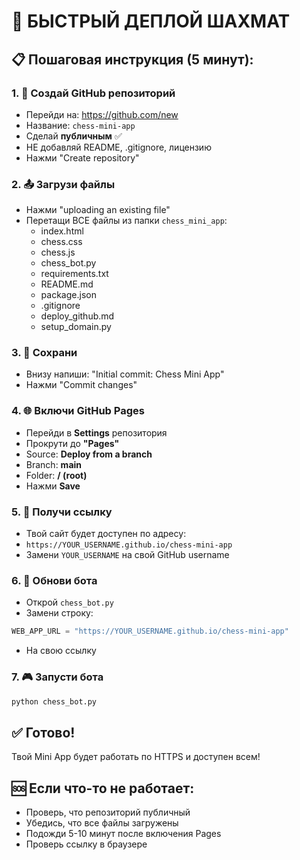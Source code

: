 # 🚀 БЫСТРЫЙ ДЕПЛОЙ ШАХМАТ

## 📋 Пошаговая инструкция (5 минут):

### 1. 📁 Создай GitHub репозиторий
- Перейди на: https://github.com/new
- Название: `chess-mini-app`
- Сделай **публичным** ✅
- НЕ добавляй README, .gitignore, лицензию
- Нажми "Create repository"

### 2. 📤 Загрузи файлы
- Нажми "uploading an existing file"
- Перетащи ВСЕ файлы из папки `chess_mini_app`:
  - index.html
  - chess.css
  - chess.js
  - chess_bot.py
  - requirements.txt
  - README.md
  - package.json
  - .gitignore
  - deploy_github.md
  - setup_domain.py

### 3. 💾 Сохрани
- Внизу напиши: "Initial commit: Chess Mini App"
- Нажми "Commit changes"

### 4. 🌐 Включи GitHub Pages
- Перейди в **Settings** репозитория
- Прокрути до **"Pages"**
- Source: **Deploy from a branch**
- Branch: **main**
- Folder: **/ (root)**
- Нажми **Save**

### 5. 🔗 Получи ссылку
- Твой сайт будет доступен по адресу:
- `https://YOUR_USERNAME.github.io/chess-mini-app`
- Замени `YOUR_USERNAME` на свой GitHub username

### 6. 🤖 Обнови бота
- Открой `chess_bot.py`
- Замени строку:
```python
WEB_APP_URL = "https://YOUR_USERNAME.github.io/chess-mini-app"
```
- На свою ссылку

### 7. 🎮 Запусти бота
```bash
python chess_bot.py
```

## ✅ Готово!

Твой Mini App будет работать по HTTPS и доступен всем!

## 🆘 Если что-то не работает:
- Проверь, что репозиторий публичный
- Убедись, что все файлы загружены
- Подожди 5-10 минут после включения Pages
- Проверь ссылку в браузере

